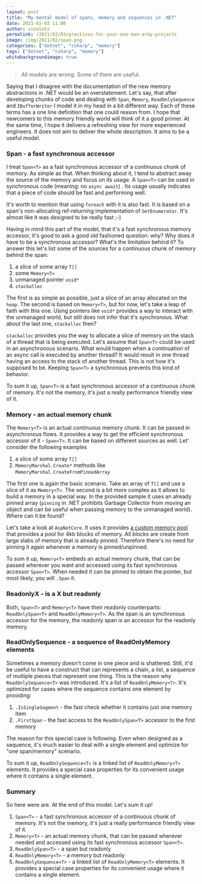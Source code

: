 ```yaml
---
layout: post
title: "My mental model of spans, memory and sequences in .NET"
date: 2021-02-03 11:00
author: scooletz
permalink: /2021/02/03/practices-for-your-one-man-army-projects
image: /img/2021/02/span.png    
categories: ["dotnet", "csharp", "memory"]
tags: ["dotnet", "csharp", "memory"]
whitebackgroundimage: true
---
```


> All models are wrong. Some of them are useful.

Saying that I disagree with the documentation of the new memory abstractions in .NET would be an overstatement. Let's say, that after developing chunks of code and dealing with `Span`, `Memory`, `ReadOnlySequence` and `IBufferWriter` I model it in my head in a bit different way. Each of these terms has a one line definition that one could reason from. I hope that newcomers to this memory friendly world will think of it a good primer. At the same time, I hope it delivers a refreshing view for more experienced engineers. It does not aim to deliver the whole description. It aims to be a useful model.

### Span - a fast synchronous accessor

I treat `Span<T>` as a fast synchronous accessor of a continuous chunk of memory. As simple as that. When thinking about it, I tend to abstract away the source of the memory and focus on its usage. A `Span<T>` can be used in synchronous code (meaning: no `async await`) . Its usage usually indicates that a piece of code should be fast and performing well.

It's worth to mention that using `foreach` with it is also fast. It is based on a span's non-allocating ref-returning implementation of `GetEnumerator`. It's almost like it was designed to be really fast ;-)

Having in mind this part of the model, that it's a fast synchronous memory accessor, it's good to ask a good old fashioned question: why? Why does it have to be a synchronous accessor? What's the limitation behind it? To answer this let's list some of the sources for a continuous chunk of memory behind the span:

1. a slice of some array `T[]`
1. some `Memory<T>`
1. unmanaged pointer `void*`
1. `stackalloc`

The first is as simple as possible, just a slice of an array allocated on the `heap`. The second is based on `Memory<T>`, but for now, let's take a leap of faith with this one. Using pointers like `void*` provides a way to interact with the unmanaged world, but still does not infer that it's synchronous. What about the last one, `stackalloc` then?

`stackalloc` provides you the way to allocate a slice of memory on the stack of a thread that is being executed. Let's assume that `Span<T>` could be used in an asynchronous scenario. What would happen when a continuation of an async call is executed by another thread? It would result in one thread having an access to the stack of another thread. This is not how it's supposed to be. Keeping `Span<T>` a synchronous prevents this kind of behavior.

To sum it up, `Span<T>` is a fast synchronous accessor of a continuous chunk of memory. It's not the memory, it's just a really performance friendly view of it.

### Memory - an actual memory chunk

The `Memory<T>` is an actual continuous memory chunk. It can be passed in asynchronous flows. It provides a way to get the efficient synchronous accessor of it - `Span<T>`. It can be based on different sources as well. Let' consider the following examples

1. a slice of some array `T[]`
1. `MemoryMarshal.Create*` methods like `MemoryMarshal.CreateFromPinnedArray`

The first one is again the basic scenario. Take an array of `T[]` and use a slice of it as `Memory<T>`. The second is a bit more complex as it allows to build a memory in a special way. In the provided sample it uses an already pinned array (`pinning` in .NET prohibits Garbage Collector from moving an object and can be useful when passing memory to the unmanaged world). Where can it be found?

Let's take a look at `AspNetCore`. It uses it provides [a custom memory pool](https://github.com/dotnet/aspnetcore/tree/main/src/Shared/Buffers.MemoryPool) that provides a pool for 4kb blocks of memory. All blocks are create from large slabs of memory that is already pinned. Therefore there's no need for pinning it again whenever a memory is pinned/unpinned.

To sum it up, `Memory<T>` embeds an actual memory chunk, that can be passed wherever you want and accessed using its fast synchronous accessor `Span<T>`. When needed it can be pinned to obtain the pointer, but most likely, you will `.Span` it.

### ReadonlyX - is a X but readonly

Both, `Span<T>` and `Memory<T>` have their readonly counterparts: `ReadOnlySpan<T>` and `ReadOnlyMemory<T>`. As the span is an synchronous accessor for the memory, the readonly span is an accessor for the readonly memory.

### ReadOnlySequence - a sequence of ReadOnlyMemory elements

Sometimes a memory doesn't come in one piece and is shattered. Still, it'd be useful to have a construct that can represents a chain, a list, a sequence of multiple pieces that represent one thing. This is the reason why
`ReadOnlySequence<T>` was introduced. It's a list of `ReadOnlyMemory<T>`. It's optimized for cases where the sequence contains one element by providing:

1. `.IsSingleSegment` - the fast check whether it contains just one memory item
1. `.FirstSpan` - the fast access to the `ReadOnlySpan<T>` accessor to the first memory

The reason for this special case is following. Even when designed as a sequence, it's much easier to deal with a single element and optimize for "one span/memory" scenario.

To sum it up, `ReadOnlySequence<T>` is a linked list of `ReadOnlyMemory<T>` elements. It provides a special case properties for its convenient usage where it contains a single element.

### Summary

So here were are. At the end of this model. Let's sum it up!

1. `Span<T>` - a fast synchronous accessor of a continuous chunk of memory. It's not the memory, it's just a really performance friendly view of it.
1. `Memory<T>` - an actual memory chunk, that can be passed wherever needed and accessed using its fast synchronous accessor `Span<T>`.
1. `ReadOnlySpan<T>` - a span but readonly
1. `ReadOnlyMemory<T>` - a memory but readonly
1. `ReadOnlySequence<T>` - a linked list of `ReadOnlyMemory<T>` elements. It provides a special case properties for its convenient usage where it contains a single element.
